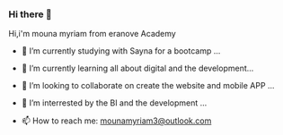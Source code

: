 ### Hi there 👋
Hi,i'm mouna myriam from eranove Academy
- 🔭 I’m currently studying with Sayna for a bootcamp   ...
- 🌱 I’m currently learning all about digital and the  development...
- 👯 I’m looking to collaborate on create the website and mobile APP ...
- 🤔 I’m interrested by the BI and the development ...

- 📫 How to reach me: mounamyriam3@outlook.com


<!--
**Myriam-hub/Myriam-hub** is a ✨ _special_ ✨ repository because its `README.md` (this file) appears on your GitHub profile.


-->

